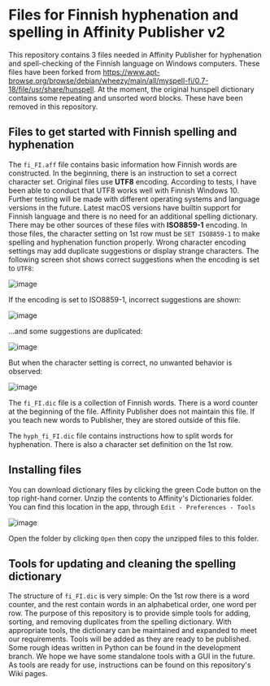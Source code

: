 # Files for Finnish hyphenation and spelling in Affinity Publisher v2

This repository contains 3 files needed in Affinity Publisher for hyphenation and spell-checking of the Finnish language on Windows computers. These files have been forked from https://www.apt-browse.org/browse/debian/wheezy/main/all/myspell-fi/0.7-18/file/usr/share/hunspell. At the moment, the original hunspell dictionary contains some repeating and unsorted word blocks. These have been removed in this repository.

## Files to get started with Finnish spelling and hyphenation

The `fi_FI.aff` file contains basic information how Finnish words are constructed. In the beginning, there is an instruction to set a correct character set. Original files use **UTF8** encoding. According to tests, I have been able to conduct that UTF8 works well with Finnish Windows 10. Further testing will be made with different operating systems and language versions in the future. Latest macOS versions have builtin support for Finnish language and there is no need for an additional spelling dictionary. There may be other sources of these files with **ISO8859-1** encoding. In those files, the character setting on 1st row must be `SET ISO8859-1` to make spelling and hyphenation function properly. Wrong character encoding settings may add duplicate suggestions or display strange characters. The following screen shot shows correct suggestions when the encoding is set to `UTF8`:

![image](https://user-images.githubusercontent.com/24242044/205984577-ac7ab74b-f8fe-4bb8-8969-bd34ba0f276a.png)

If the encoding is set to ISO8859-1, incorrect suggestions are shown:

![image](https://user-images.githubusercontent.com/24242044/205985457-24b283d5-182d-477e-9edb-06203626bf6b.png)

...and some suggestions are duplicated:

![image](https://user-images.githubusercontent.com/24242044/205986888-da047e28-2280-4256-a0e1-70709af388b5.png)

But when the character setting is correct, no unwanted behavior is observed:

![image](https://user-images.githubusercontent.com/24242044/205987987-97b25ae8-9c62-4960-a032-e59973fcd8a2.png)

The `fi_FI.dic` file is a collection of Finnish words. There is a word counter at the beginning of the file. Affinity Publisher does not maintain this file. If you teach new words to Publisher, they are stored outside of this file.

The `hyph_fi_FI.dic` file contains instructions how to split words for hyphenation. There is also a character set definition on the 1st row. 

## Installing files 
You can download dictionary files by clicking the green Code button on the top right-hand corner. Unzip the contents to Affinity's Dictionaries folder. You can find this location in the app, through `Edit - Preferences - Tools`

![image](https://user-images.githubusercontent.com/24242044/205483402-095cd467-d668-45f7-826c-2dee38fca26b.png)

Open the folder by clicking `Open` then copy the unzipped files to this folder.

## Tools for updating and cleaning the spelling dictionary
The structure of `fi_FI.dic` is very simple: On the 1st row there is a word counter, and the rest contain words in an alphabetical order, one word per row. The purpose of this repository is to provide simple tools for adding, sorting, and removing duplicates from the spelling dictionary. With appropriate tools, the dictionary can be maintained and expanded to meet our requirements. Tools will be added as they are ready to be published. Some rough ideas written in Python can be found in the development branch. We hope we have some standalone tools with a GUI in the future. As tools are ready for use, instructions can be found on this repository's Wiki pages.
